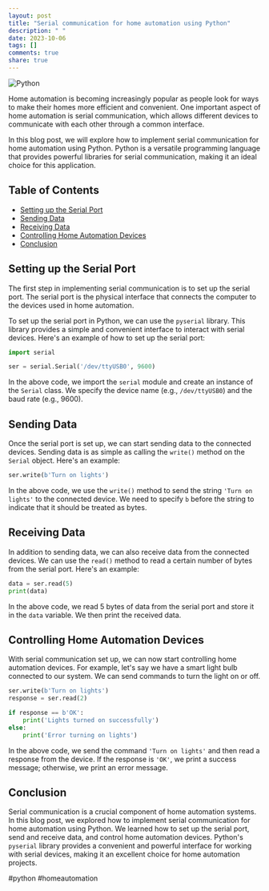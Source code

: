 ```yaml
---
layout: post
title: "Serial communication for home automation using Python"
description: " "
date: 2023-10-06
tags: []
comments: true
share: true
---
```


![Python](https://cdn.pixabay.com/photo/2015/04/23/17/41/python-736885_960_720.png)

Home automation is becoming increasingly popular as people look for ways to make their homes more efficient and convenient. One important aspect of home automation is serial communication, which allows different devices to communicate with each other through a common interface.

In this blog post, we will explore how to implement serial communication for home automation using Python. Python is a versatile programming language that provides powerful libraries for serial communication, making it an ideal choice for this application.

## Table of Contents
- [Setting up the Serial Port](#setting-up-the-serial-port)
- [Sending Data](#sending-data)
- [Receiving Data](#receiving-data)
- [Controlling Home Automation Devices](#controlling-home-automation-devices)
- [Conclusion](#conclusion)

## Setting up the Serial Port

The first step in implementing serial communication is to set up the serial port. The serial port is the physical interface that connects the computer to the devices used in home automation.

To set up the serial port in Python, we can use the `pyserial` library. This library provides a simple and convenient interface to interact with serial devices. Here's an example of how to set up the serial port:

```python
import serial

ser = serial.Serial('/dev/ttyUSB0', 9600)
```

In the above code, we import the `serial` module and create an instance of the `Serial` class. We specify the device name (e.g., `/dev/ttyUSB0`) and the baud rate (e.g., 9600).

## Sending Data

Once the serial port is set up, we can start sending data to the connected devices. Sending data is as simple as calling the `write()` method on the `Serial` object. Here's an example:

```python
ser.write(b'Turn on lights')
```

In the above code, we use the `write()` method to send the string `'Turn on lights'` to the connected device. We need to specify `b` before the string to indicate that it should be treated as bytes.

## Receiving Data

In addition to sending data, we can also receive data from the connected devices. We can use the `read()` method to read a certain number of bytes from the serial port. Here's an example:

```python
data = ser.read(5)
print(data)
```

In the above code, we read 5 bytes of data from the serial port and store it in the `data` variable. We then print the received data.

## Controlling Home Automation Devices

With serial communication set up, we can now start controlling home automation devices. For example, let's say we have a smart light bulb connected to our system. We can send commands to turn the light on or off.

```python
ser.write(b'Turn on lights')
response = ser.read(2)

if response == b'OK':
    print('Lights turned on successfully')
else:
    print('Error turning on lights')
```

In the above code, we send the command `'Turn on lights'` and then read a response from the device. If the response is `'OK'`, we print a success message; otherwise, we print an error message.

## Conclusion

Serial communication is a crucial component of home automation systems. In this blog post, we explored how to implement serial communication for home automation using Python. We learned how to set up the serial port, send and receive data, and control home automation devices. Python's `pyserial` library provides a convenient and powerful interface for working with serial devices, making it an excellent choice for home automation projects.

#python #homeautomation
